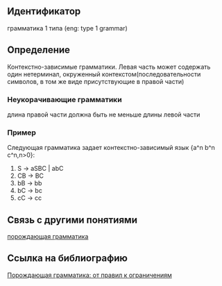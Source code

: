 ## Идентификатор

грамматика 1 типа (eng: type 1 grammar)

## Определение

Контекстно-зависимые грамматики. Левая часть может содержать один нетерминал, окруженный контекстом(последовательности символов, в том же виде присутствующие в правой части)

### Неукорачивающие грамматики

длина правой части должна быть не меньше длины левой части

### Пример

Следующая грамматика задает контекстно-зависимый язык {a^n b^n c^n,n>0}:

1. S -> aSBC | abC
2. CB -> BC
3. bB -> bb
4. bC -> bc
5. cC -> cc

## Связь с другими понятиями

[порождающая грамматика](https://github.com/Dememedp/yapis-course/blob/main/concept/Generative_Grammar.md)

## Ссылка на библиографию

[Порождающая грамматика: от правил к ограничениям](https://github.com/Dememedp/yapis-course/blob/main/bibliography/Testelec-Grammar-book.md)
